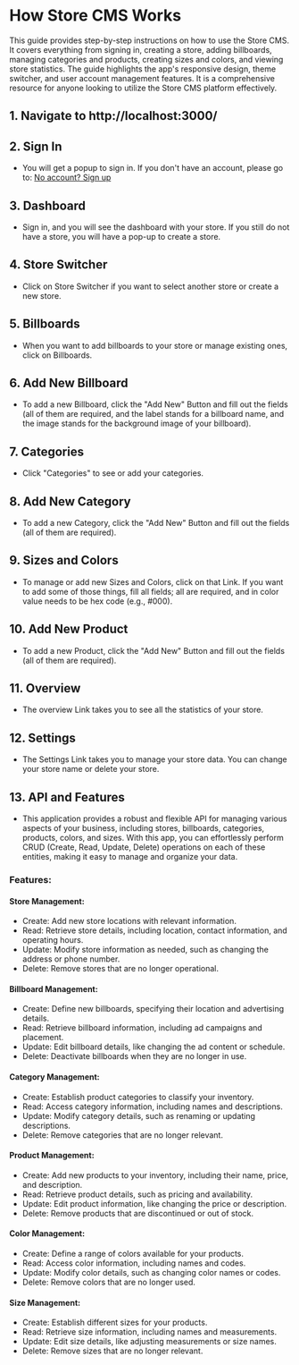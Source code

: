# How Store CMS Works

This guide provides step-by-step instructions on how to use the Store CMS. It covers everything from signing in, creating a store, adding billboards, managing categories and products, creating sizes and colors, and viewing store statistics. The guide highlights the app's responsive design, theme switcher, and user account management features. It is a comprehensive resource for anyone looking to utilize the Store CMS platform effectively.

## 1. Navigate to http://localhost:3000/

## 2. Sign In
- You will get a popup to sign in. If you don't have an account, please go to: [No account? Sign up](#)

## 3. Dashboard
- Sign in, and you will see the dashboard with your store. If you still do not have a store, you will have a pop-up to create a store.

## 4. Store Switcher
- Click on Store Switcher if you want to select another store or create a new store.

## 5. Billboards
- When you want to add billboards to your store or manage existing ones, click on Billboards.

## 6. Add New Billboard
- To add a new Billboard, click the "Add New" Button and fill out the fields (all of them are required, and the label stands for a billboard name, and the image stands for the background image of your billboard).

## 7. Categories
- Click "Categories" to see or add your categories.

## 8. Add New Category
- To add a new Category, click the "Add New" Button and fill out the fields (all of them are required).

## 9. Sizes and Colors
- To manage or add new Sizes and Colors, click on that Link. If you want to add some of those things, fill all fields; all are required, and in color value needs to be hex code (e.g., #000).

## 10. Add New Product
- To add a new Product, click the "Add New" Button and fill out the fields (all of them are required).

## 11. Overview
- The overview Link takes you to see all the statistics of your store.

## 12. Settings
- The Settings Link takes you to manage your store data. You can change your store name or delete your store.

## 13. API and Features
- This application provides a robust and flexible API for managing various aspects of your business, including stores, billboards, categories, products, colors, and sizes. With this app, you can effortlessly perform CRUD (Create, Read, Update, Delete) operations on each of these entities, making it easy to manage and organize your data.

### Features:

#### Store Management:
- Create: Add new store locations with relevant information.
- Read: Retrieve store details, including location, contact information, and operating hours.
- Update: Modify store information as needed, such as changing the address or phone number.
- Delete: Remove stores that are no longer operational.

#### Billboard Management:
- Create: Define new billboards, specifying their location and advertising details.
- Read: Retrieve billboard information, including ad campaigns and placement.
- Update: Edit billboard details, like changing the ad content or schedule.
- Delete: Deactivate billboards when they are no longer in use.

#### Category Management:
- Create: Establish product categories to classify your inventory.
- Read: Access category information, including names and descriptions.
- Update: Modify category details, such as renaming or updating descriptions.
- Delete: Remove categories that are no longer relevant.

#### Product Management:
- Create: Add new products to your inventory, including their name, price, and description.
- Read: Retrieve product details, such as pricing and availability.
- Update: Edit product information, like changing the price or description.
- Delete: Remove products that are discontinued or out of stock.

#### Color Management:
- Create: Define a range of colors available for your products.
- Read: Access color information, including names and codes.
- Update: Modify color details, such as changing color names or codes.
- Delete: Remove colors that are no longer used.

#### Size Management:
- Create: Establish different sizes for your products.
- Read: Retrieve size information, including names and measurements.
- Update: Edit size details, like adjusting measurements or size names.
- Delete: Remove sizes that are no longer relevant.

